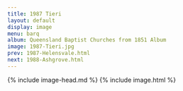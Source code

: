 ```yaml
---
title: 1987 Tieri
layout: default
display: image
menu: barq
album: Queensland Baptist Churches from 1851 Album
image: 1987-Tieri.jpg
prev: 1987-Helensvale.html
next: 1988-Ashgrove.html
---
```

{% include image-head.md %}
{% include image.html %}